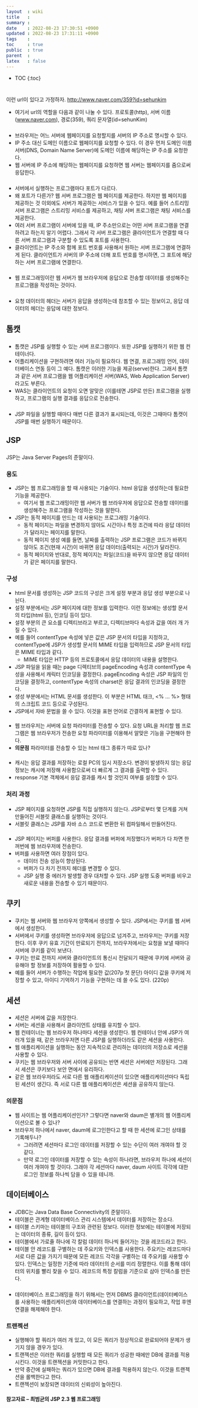 ```yaml
---
layout  : wiki
title   : 
summary : 
date    : 2022-08-23 17:30:51 +0900
updated : 2022-08-23 17:31:11 +0900
tags    : 
toc     : true
public  : true
parent  : 
latex   : false
---
```

* TOC
{:toc}

# 

## 
###
이런 url이 있다고 가정하자. http://www.naver.com/359?id=sehunkim
- 여기서 url의 역할을 다음과 같이 나눌 수 있다. 프로토콜(http), 서버 이름(www.naver.com), 경로(359), 쿼리 문자열(id=sehunKim)

###
- 브라우저는 어느 서버에 웹페이지를 요청할지를 서버의 IP 주소로 명시할 수 있다.
- IP 주소 대신 도메인 이름으로 웹페이지를 요청할 수 있다. 이 경우 먼저 도메인 이름 서버(DNS, Domain Name Server)에 도메인 이름에 해당하는 IP 주소를 요청한다.
- 웹 서버에 IP 주소에 해당하는 웹페이지를 요청하면 웹 서버는 웹페이지를 줌으로써 응답한다.

###
- 서버에서 실행하는 프로그램마다 포트가 다르다.
- 왜 포트가 다른가? 웹 서버 프로그램은 웹 페이지를 제공한다. 하지만 웹 페이지를 제공하는 것 이외에도 서버가 제공하는 서비스가 있을 수 있다. 예를 들어 스트리밍 서버 프로그램은 스트리밍 서비스를 제공하고, 채팅 서버 프로그램은 채팅 서비스를 제공한다.
- 여러 서버 프로그램이 서버에 있을 때, IP 주소만으로는 어떤 서버 프로그램을 연결하려고 하는지 알기 어렵다. 그래서 각 서버 프로그램은 클라이언트가 연결할 때 다른 서버 프로그램과 구분할 수 있도록 포트를 사용한다.
- 클라이언트는 IP 주소와 함께 포트 번호를 사용해서 원하는 서버 프로그램에 연결하게 된다. 클라이언트가 서버의 IP 주소에 더해 포트 번호를 명시하면, 그 포트에 해당하는 서버 프로그램에 연결한다.

###
- 웹 프로그래밍이란 웹 서버가 웹 브라우저에 응답으로 전송할 데이터를 생성해주는 프로그램을 작성하는 것이다.

###
- 요청 데이터의 헤더는 서버가 응답을 생성하는데 참조할 수 있는 정보이고, 응답 데이터의 헤더는 응답에 대한 정보다.


## 톰캣
###
- 톰캣은 JSP를 실행할 수 있는 서버 프로그램이다. 또한 JSP를 실행하기 위한 웹 컨테이너다.
- 어플리케이션을 구현하려면 여러 기능이 필요하다. 웹 연결, 프로그래밍 언어, 데이터베이스 연동 등이 그 예다. 톰캣은 이러한 기능을 제공(serve)한다. 그래서 톰캣과 같은 서버 프로그램을 웹 어플리케이션 서버(WAS, Web Application Server)라고도 부른다.
- WAS는 클라이언트의 요청이 오면 알맞은 (이를테면 JSP로 만든) 프로그램을 실행하고, 프로그램의 실행 결과를 응답으로 전송한다.

###
- JSP 파일을 실행할 때마다 매번 다른 결과가 표시되는데, 이것은 그때마다 톰캣이 JSP를 매번 실행하기 때문이다.


## JSP
###
JSP는 Java Server Pages의 준말이다.

### 용도
- JSP는 웹 프로그래밍을 할 때 사용되는 기술이다. html 응답을 생성하는데 필요한 기능을 제공한다.
  + 여기서 웹 프로그래밍이란 웹 서버가 웹 브라우저에 응답으로 전송할 데이터를 생성해주는 프로그램을 작성하는 것을 말한다.
- JSP는 동적 페이지를 만드는 데 사용되는 프로그래밍 기술이다.
  + 동적 페이지는 파일을 변경하지 않아도 시간이나 특정 조건에 따라 응답 데이터가 달라지는 페이지를 말한다.
  + 동적 페이지 생성 예를 들면, 날짜를 출력하는 JSP 프로그램은 코드가 바뀌지 않아도 조건(현재 시간)이 바뀌면 응답 데이터(출력되는 시간)가 달라진다.
  + 동적 페이지와 반대로, 정적 페이지는 파일(코드)을 바꾸지 않으면 응답 데이터가 같은 페이지를 말한다.

### 구성
- html 문서를 생성하는 JSP 코드의 구성은 크게 설정 부분과 응답 생성 부분으로 나뉜다.
- 설정 부분에서는 JSP 페이지에 대한 정보를 입력한다. 이런 정보에는 생성할 문서의 타입(html 등), 인코딩 등이 있다.
- 설정 부분의 큰 요소를 디렉티브라고 부르고, 디렉티브마다 속성과 값을 여러 개 가질 수 있다.
- 예를 들어 contentType 속성에 넣은 값은 JSP 문서의 타입을 지정하고, contentType에 JSP가 생성할 문서의 MIME 타입을 입력하므로 JSP 문서의 타입은 MIME 타입과 같다.
  + MIME 타입은 HTTP 등의 프로토콜에서 응답 데이터의 내용을 설명한다.
- JSP 파일을 읽을 때는 page 디렉티브의 pageEncoding 속성과 contentType 속성을 사용해서 캐릭터 인코딩을 결정한다. pageEncoding 속성은 JSP 파일의 인코딩을 결정하고, contentType 속성의 charset은 응답 결과의 인코딩을 결정한다.
- 생성 부분에서는 HTML 문서를 생성한다. 이 부분은 HTML 태크, <% ... %> 형태의 스크립트 코드 등으로 구성된다.
- JSP에서 자바 문법을 쓸 수 있다. 이것을 표현 언어로 간결하게 표현할 수 있다.

####
- 웹 브라우저는 서버에 요청 파라미터를 전송할 수 있다. 요청 URL을 처리할 웹 프로그램은 웹 브라우저가 전송한 요청 파라미터를 이용해서 알맞은 기능을 구현해야 한다.
- **의문점** 파라미터를 전송할 수 있는 html 태그 종류가 따로 있나?

####
- 캐시는 응답 결과를 저장하는 로컬 PC의 임시 저장소다. 변경이 발생하지 않는 응답 정보는 캐시에 저장해 사용함으로써 더 빠르게 그 결과를 출력할 수 있다.
- response 기본 객체에서 응답 결과를 캐시 할 것인지 여부를 설정할 수 있다.

### 처리 과정
####
- JSP 페이지를 요청하면 JSP를 직접 실행하지 않는다. JSP로부터 몇 단계를 거쳐 만들어진 서블릿 클래스를 실행하는 것이다.
- 서블릿 클래스는 JSP를 자바 소스 코드로 변환한 뒤 컴파일해서 만들어진다.

####
- JSP 페이지는 버퍼를 사용한다. 응답 결과를 버퍼에 저장했다가 버퍼가 다 차면 한꺼번에 웹 브라우저에 전송한다.
- 버퍼를 사용하면 여러 장점이 있다.
  + 데이터 전송 성능이 향상된다.
  + 버퍼가 다 차기 전까지 헤더를 변경할 수 있다.
  + JSP 실행 중 에러가 발생할 경우 대처할 수 있다. JSP 실행 도중 버퍼를 비우고 새로운 내용을 전송할 수 있기 때문이다.


## 쿠키
###
- 쿠키는 웹 서버와 웹 브라우저 양쪽에서 생성할 수 있다. JSP에서는 쿠키를 웹 서버에서 생성한다.
- 서버에서 쿠키를 생성하면 브라우저에 응답으로 넘겨주고, 브라우저는 쿠키를 저장한다. 이후 쿠키 유효 기간이 만료되기 전까지, 브라우저에서는 요청을 보낼 때마다 서버에 쿠키를 같이 보낸다.
- 쿠키는 만료 전까지 서버와 클라이언트의 통신시 전달되기 때문에 쿠키에 서버와 공유해야 할 정보를 저장하여 활용할 수 있다.
- 예를 들어 서버가 수행하는 작업에 필요한 값(207p 첫 문단) 아이디 값을 쿠키에 저장할 수 있고, 아이디 기억하기 기능을 구현하는 데 쓸 수도 있다. (220p)


## 세션
###
- 세션은 서버에 값을 저장한다.
- 서버는 세션을 사용해서 클라이언트 상태를 유지할 수 있다.
- 웹 컨테이너는 웹 브라우저 하나마다 세션을 생성한다. 웹 컨테이너 안에 JSP가 여러개 있을 때, 같은 브라우저면 다른 JSP를 실행하더라도 같은 세션을 사용한다.
- 웹 애플리케이션을 실행하는 동안 지속적으로 관리하는 데이터의 저장소로 세션을 사용할 수 있다.
- 쿠키는 웹 브라우저와 서버 사이에 공유되는 반면 세션은 서버에만 저장된다. 그래서 세션은 쿠키보다 보안 면에서 유리하다.
- 같은 웹 브라우저라도 서로 다른 웹 애플리케이션이 있으면 애플리케이션마다 독립된 세션이 생긴다. 즉 서로 다른 웹 애플리케이션은 세션을 공유하지 않는다.

### 의문점
- 웹 사이트는 웹 어플리케이션인가? 그렇다면 naver와 daum은 별개의 웹 어플리케이션으로 볼 수 있나?
- 브라우저 하나에서 naver, daum에 로그인한다고 할 때 한 세션에 로그인 상태를 기록해두나?
  + 그러려면 세션마다 로그인 데이터를 저장할 수 있는 수단이 여러 개여야 할 것 같다.
  + 만약 로그인 데이터를 저장할 수 있는 속성이 하나라면, 브라우저 하나에 세션이 여러 개여야 할 것이다. 그래야 각 세션마다 naver, daum 사이트 각각에 대한 로그인 정보를 하나씩 담을 수 있을 테니까.


## 데이터베이스
###
- JDBC는 Java Data Base Connectivity의 준말이다.
- 테이블은 관계형 데이터베이스 관리 시스템에서 데이터를 저장하는 장소다.
- 테이블 스키마는 테이블의 구조와 관련된 정보다. 이러한 정보에는 테이블에 저장되는 데이터의 종류, 길이 등이 있다.
- 테이블에서 가로줄 하나에 각 칼럼 데이터 하나씩 들어가는 것을 레코드라고 한다.
- 테이블 안 레코드를 구별하는 데 주요키와 인덱스를 사용한다. 주요키는 레코드마다 서로 다른 값을 가지기 때문에 모든 레코드 각각을 구별하는 데 주요키를 사용할 수 있다. 인덱스는 일정한 기준에 따라 데이터의 순서를 미리 정렬한다. 이를 통해 데이터의 위치를 빨리 찾을 수 있다. 레코드의 특정 칼럼을 기준으로 삼아 인덱스를 만든다.

###
- 데이터베이스 프로그래밍을 하기 위해서는 먼저 DBMS 클라이언트(데이터베이스를 사용하는 애플리케이션)와 데이터베이스를 연결하는 과정이 필요하고, 작업 후엔 연결을 해제해야 한다.

### 트랜젝션
- 실행해야 할 쿼리가 여러 개 있고, 이 모든 쿼리가 정상적으로 완료되어야 문제가 생기지 않을 경우가 있다.
- 트랜젝션은 이러한 쿼리를 실행할 때 모든 쿼리가 성공한 때에만 DB에 결과를 적용시킨다. 이것을 트랜젝션을 커밋한다고 한다.
- 만약 중간에 실패하는 쿼리가 있으면 DB에 결과를 적용하지 않는다. 이것을 트랜젝션을 롤백한다고 한다.
- 트랜젝션이 보장되면 데이터의 신뢰성이 높아진다.

#### 참고자료 – 최범균의 JSP 2.3 웹 프로그래밍
